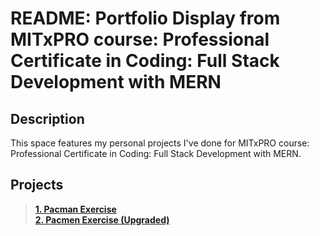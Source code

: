 # README: Portfolio Display from MITxPRO course: Professional Certificate in Coding: Full Stack Development with MERN

## Description
This space features my personal projects I've done for MITxPRO course: Professional Certificate in Coding: Full Stack Development with MERN.

## Projects
> **[1. Pacman Exercise](https://raw.githack.com/tancrescens/tancrescens.github.io/main/Pacman%20Exercise/index.html)**
> <br>
> **[2. Pacmen Exercise (Upgraded)](https://raw.githack.com//tancrescens/tancrescens.github.io/blob/main/Pacman%20Exercise/index.html)**
